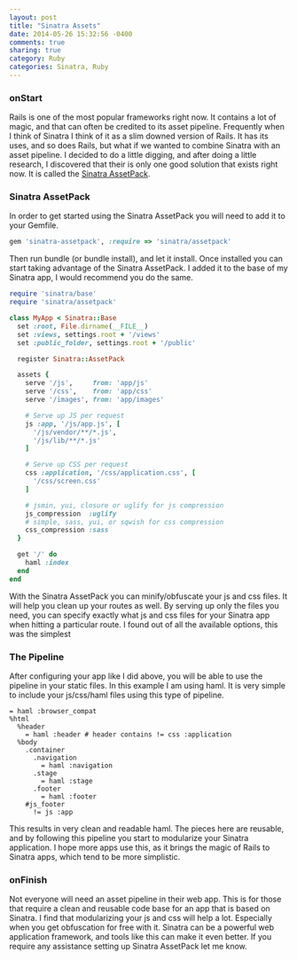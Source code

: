 ```yaml
---
layout: post
title: "Sinatra Assets"
date: 2014-05-26 15:32:56 -0400
comments: true
sharing: true
category: Ruby
categories: Sinatra, Ruby
---
```


### onStart
Rails is one of the most popular frameworks right now. It contains a lot of magic, and that can often be credited to its asset pipeline. Frequently when I think of Sinatra I think of it as a slim downed version of Rails. It has its uses, and so does Rails, but what if we wanted to combine Sinatra with an asset pipeline. I decided to do a little digging, and after doing a little research, I discovered that their is only one good solution that exists right now. It is called the [Sinatra AssetPack](https://github.com/rstacruz/sinatra-assetpack).

### Sinatra AssetPack
In order to get started using the Sinatra AssetPack you will need to add it to your Gemfile.

```ruby Gemfile
gem 'sinatra-assetpack', :require => 'sinatra/assetpack'
```

Then run bundle (or bundle install), and let it install. Once installed you can start taking advantage of the Sinatra AssetPack. I added it to the base of my Sinatra app, I would recommend you do the same.

```ruby Base
require 'sinatra/base'
require 'sinatra/assetpack'

class MyApp < Sinatra::Base
  set :root, File.dirname(__FILE__)
  set :views, settings.root + '/views'
  set :public_folder, settings.root + '/public'

  register Sinatra::AssetPack

  assets {
    serve '/js',     from: 'app/js'
    serve '/css',    from: 'app/css'
    serve '/images', from: 'app/images'

    # Serve up JS per request
    js :app, '/js/app.js', [
      '/js/vendor/**/*.js',
      '/js/lib/**/*.js'
    ]

    # Serve up CSS per request
    css :application, '/css/application.css', [
      '/css/screen.css'
    ]

    # jsmin, yui, closure or uglify for js compression
    js_compression  :uglify
    # simple, sass, yui, or sqwish for css compression
    css_compression :sass
  }

  get '/' do
    haml :index
  end
end
```

With the Sinatra AssetPack you can minify/obfuscate your js and css files. It will help you clean up your routes as well. By serving up only the files you need, you can specify exactly what js and css files for your Sinatra app when hitting a particular route. I found out of all the available options, this was the simplest


### The Pipeline
After configuring your app like I did above, you will be able to use the pipeline in your static files. In this example I am using haml. It is very simple to include your js/css/haml files using this type of pipeline.

```haml Index
= haml :browser_compat
%html
  %header
    = haml :header # header contains != css :application
  %body
    .container
      .navigation
        = haml :navigation
      .stage
        = haml :stage
      .footer
        = haml :footer
    #js_footer
      != js :app
```

This results in very clean and readable haml. The pieces here are reusable, and by following this pipeline you start to modularize your Sinatra application. I hope more apps use this, as it brings the magic of Rails to Sinatra apps, which tend to be more simplistic.

### onFinish
Not everyone will need an asset pipeline in their web app. This is for those that require a clean and reusable code base for an app that is based on Sinatra. I find that modularizing your js and css will help a lot. Especially when you get obfuscation for free with it. Sinatra can be a powerful web application framework, and tools like this can make it even better. If you require any assistance setting up Sinatra AssetPack let me know.
